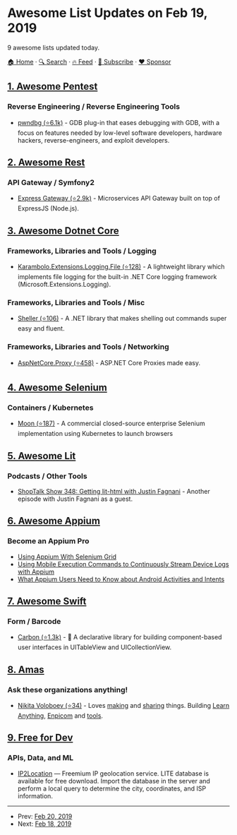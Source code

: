 # Awesome List Updates on Feb 19, 2019

9 awesome lists updated today.

[🏠 Home](/README.md) · [🔍 Search](https://www.trackawesomelist.com/search/) · [🔥 Feed](https://www.trackawesomelist.com/rss.xml) · [📮 Subscribe](https://trackawesomelist.us17.list-manage.com/subscribe?u=d2f0117aa829c83a63ec63c2f&id=36a103854c) · [❤️  Sponsor](https://github.com/sponsors/theowenyoung)



## [1. Awesome Pentest](/content/enaqx/awesome-pentest/README.md)

### Reverse Engineering / Reverse Engineering Tools

*   [pwndbg (⭐6.1k)](https://github.com/pwndbg/pwndbg) - GDB plug-in that eases debugging with GDB, with a focus on features needed by low-level software developers, hardware hackers, reverse-engineers, and exploit developers.

## [2. Awesome Rest](/content/marmelab/awesome-rest/README.md)

### API Gateway / Symfony2

*   [Express Gateway (⭐2.9k)](https://github.com/ExpressGateway/express-gateway) - Microservices API Gateway built on top of ExpressJS (Node.js).

## [3. Awesome Dotnet Core](/content/thangchung/awesome-dotnet-core/README.md)

### Frameworks, Libraries and Tools / Logging

*   [Karambolo.Extensions.Logging.File (⭐128)](https://github.com/adams85/filelogger) - A lightweight library which implements file logging for the built-in .NET Core logging framework (Microsoft.Extensions.Logging).

### Frameworks, Libraries and Tools / Misc

*   [Sheller (⭐106)](https://github.com/twitchax/Sheller) - A .NET library that makes shelling out commands super easy and fluent.

### Frameworks, Libraries and Tools / Networking

*   [AspNetCore.Proxy (⭐458)](https://github.com/twitchax/AspNetCore.Proxy) - ASP.NET Core Proxies made easy.

## [4. Awesome Selenium](/content/christian-bromann/awesome-selenium/README.md)

### Containers / Kubernetes

*   [Moon (⭐187)](https://github.com/aerokube/moon) - A commercial closed-source enterprise Selenium implementation using Kubernetes to launch browsers

## [5. Awesome Lit](/content/web-padawan/awesome-lit/README.md)

### Podcasts / Other Tools

*   [ShopTalk Show 348: Getting lit-html with Justin Fagnani](https://shoptalkshow.com/episodes/348/) - Another episode with Justin Fagnani as a guest.

## [6. Awesome Appium](/content/SrinivasanTarget/awesome-appium/README.md)

### Become an Appium Pro

*   [Using Appium With Selenium Grid](https://appiumpro.com/editions/54)
*   [Using Mobile Execution Commands to Continuously Stream Device Logs with Appium](https://appiumpro.com/editions/55)
*   [What Appium Users Need to Know about Android Activities and Intents](https://appiumpro.com/editions/56)

## [7. Awesome Swift](/content/matteocrippa/awesome-swift/README.md)

### Form / Barcode

*   [Carbon (⭐1.3k)](https://github.com/ra1028/Carbon) - 🚴 A declarative library for building component-based user interfaces in UITableView and UICollectionView.

## [8. Amas](/content/sindresorhus/amas/README.md)

### Ask these organizations anything!

*   [Nikita Voloboev (⭐34)](https://github.com/nikitavoloboev/ama) - Loves [making](https://nikitavoloboev.xyz/projects/) and [sharing](https://wiki.nikitavoloboev.xyz/sharing) things. Building [Learn Anything](https://learn-anything.xyz), [Enpicom](https://www.enpicom.com) and [tools](https://wiki.nikitavoloboev.xyz/sharing/my-github).

## [9. Free for Dev](/content/ripienaar/free-for-dev/README.md)

### APIs, Data, and ML

*   [IP2Location](https://www.ip2location.com) — Freemium IP geolocation service. LITE database is available for free download. Import the database in the server and perform a local query to determine the city, coordinates, and ISP information.

---

- Prev: [Feb 20, 2019](/content/2019/02/20/README.md)
- Next: [Feb 18, 2019](/content/2019/02/18/README.md)